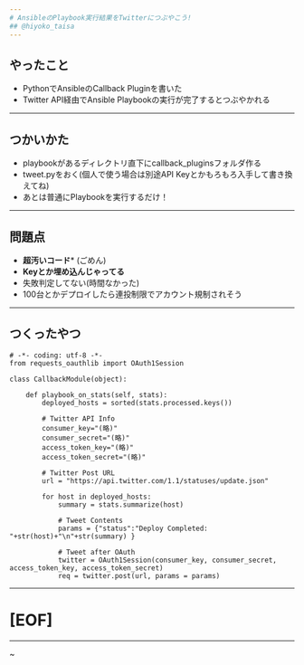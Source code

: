 ```yaml
---
# AnsibleのPlaybook実行結果をTwitterにつぶやこう!
## @hiyoko_taisa
---
```

## やったこと
- PythonでAnsibleのCallback Pluginを書いた
- Twitter API経由でAnsible Playbookの実行が完了するとつぶやかれる
---
## つかいかた
- playbookがあるディレクトリ直下にcallback_pluginsフォルダ作る
- tweet.pyをおく(個人で使う場合は別途API Keyとかもろもろ入手して書き換えてね)
- あとは普通にPlaybookを実行するだけ！
---
## 問題点
- **超汚いコード*** (ごめん)
- **Keyとか埋め込んじゃってる**
- 失敗判定してない(時間なかった)
- 100台とかデプロイしたら連投制限でアカウント規制されそう
---
## つくったやつ
```
# -*- coding: utf-8 -*-
from requests_oauthlib import OAuth1Session

class CallbackModule(object):

    def playbook_on_stats(self, stats):
        deployed_hosts = sorted(stats.processed.keys())

        # Twitter API Info
        consumer_key="(略)"
        consumer_secret="(略)"
        access_token_key="(略)"
        access_token_secret="(略)"

        # Twitter Post URL
        url = "https://api.twitter.com/1.1/statuses/update.json"

        for host in deployed_hosts:
            summary = stats.summarize(host)

            # Tweet Contents
            params = {"status":"Deploy Completed: "+str(host)+"\n"+str(summary) }

            # Tweet after OAuth
            twitter = OAuth1Session(consumer_key, consumer_secret, access_token_key, access_token_secret)
            req = twitter.post(url, params = params)
```
---
# [EOF]
---
~                                        
